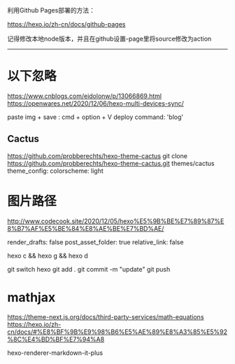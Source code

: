利用Github Pages部署的方法：

https://hexo.io/zh-cn/docs/github-pages

记得修改本地node版本，并且在github设置-page里将source修改为action


---

# 以下忽略

https://www.cnblogs.com/eidolonw/p/13066869.html
https://openwares.net/2020/12/06/hexo-multi-devices-sync/

paste img + save : cmd + option + V
deploy command: 'blog'

## Cactus

https://github.com/probberechts/hexo-theme-cactus
git clone https://github.com/probberechts/hexo-theme-cactus.git themes/cactus
theme_config:
  colorscheme: light

# 图片路径

http://www.codecook.site/2020/12/05/hexo%E5%9B%BE%E7%89%87%E8%B7%AF%E5%BE%84%E8%AE%BE%E7%BD%AE/

render_drafts: false
post_asset_folder: true
relative_link: false

hexo c && hexo g && hexo d

git switch hexo
git add .
git commit -m "update"
git push

# mathjax

https://theme-next.js.org/docs/third-party-services/math-equations
https://hexo.io/zh-cn/docs/#%E8%BF%9B%E9%98%B6%E5%AE%89%E8%A3%85%E5%92%8C%E4%BD%BF%E7%94%A8

hexo-renderer-markdown-it-plus
